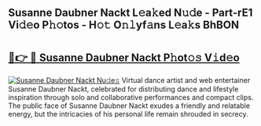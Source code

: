 ## Susanne Daubner Nackt L𝚎a𝚔ed N𝚞𝚍e - Part-rE1 Vi𝚍𝚎o P𝚑𝚘tos - H𝚘𝚝 O𝚗𝚕yf𝚊ns L𝚎a𝚔s BhBON

# <h2><a href="http://kfcnkr.oniu.top/?m=Susanne+Daubner+Nackt">🔗👉 🔴 Susanne Daubner Nackt P𝚑ot𝚘𝚜 V𝚒d𝚎o</a></h2>

[![Susanne Daubner Nackt Nu𝚍e𝚜](https://i.imgur.com/0qMVB7G.gif)](http://kfcnkr.oniu.top/?m=Susanne+Daubner+Nackt)
Virtual dance artist and web entertainer Susanne Daubner Nackt, celebrated for distributing dance and lifestyle inspiration through solo and collaborative performances and compact clips. The public face of Susanne Daubner Nackt exudes a friendly and relatable energy, but the intricacies of his personal life remain shrouded in secrecy.  
